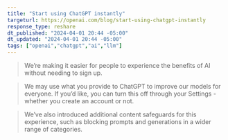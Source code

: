 ```yaml
---
title: "Start using ChatGPT instantly"
targeturl: https://openai.com/blog/start-using-chatgpt-instantly
response_type: reshare
dt_published: "2024-04-01 20:44 -05:00"
dt_updated: "2024-04-01 20:44 -05:00"
tags: ["openai","chatgpt","ai","llm"]
---
```


> We’re making it easier for people to experience the benefits of AI without needing to sign up.

> We may use what you provide to ChatGPT to improve our models for everyone. If you’d like, you can turn this off through your Settings - whether you create an account or not. 

> We’ve also introduced additional content safeguards for this experience, such as blocking prompts and generations in a wider range of categories.
